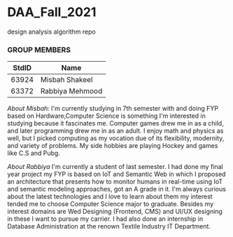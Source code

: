# DAA_Fall_2021
design analysis algorithm repo

### GROUP MEMBERS ###
StdID | Name
------------ | -------------
63924 | Misbah Shakeel 
63372 | Rabbiya Mehmood

*About Misbah:* 
I'm currently studying in 7th semester with and doing FYP based on Hardware,Computer Science is something I'm interested in studying because it fascinates me. Computer games drew me in as a child, and later programming drew me in as an adult. I enjoy math and physics as well, but I picked computing as my vocation due of its flexibility, modernity, and variety of problems.
My side hobbies are playing Hockey and games like C.S and Pubg.


*About Rabbiya*
I'm currently a student of last semester. I had done my final year project my FYP is based on IoT and Semantic Web in which I proposed an architecture that presents how to monitor humans in real-time using IoT and semantic modeling approaches, got an A grade in it. I'm always curious about the latest technologies and I love to learn about them my interest tended me to choose Computer Science major to graduate. Besides my interest domains are Wed Designing (Frontend, CMS) and UI/UX designing in these I want to pursue my carrier. I had also done an internship in Database Administration at the renown Textile Industry IT Department.

